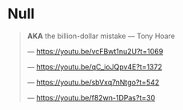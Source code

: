 # Null

> **AKA** the billion-dollar mistake &mdash; Tony Hoare
>
> &mdash; <https://youtu.be/vcFBwt1nu2U?t=1069>
>
> &mdash; <https://youtu.be/qC_ioJQpv4E?t=1372>
>
> &mdash; <https://youtu.be/sbVxq7nNtgo?t=542>
>
> &mdash; <https://youtu.be/f82wn-1DPas?t=30>
